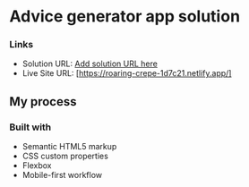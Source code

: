 # Advice generator app solution

### Links

- Solution URL: [Add solution URL here](https://your-solution-url.com)
- Live Site URL: [https://roaring-crepe-1d7c21.netlify.app/]
## My process

### Built with

- Semantic HTML5 markup
- CSS custom properties
- Flexbox
- Mobile-first workflow


